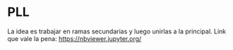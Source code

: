 # PLL

La idea es trabajar en ramas secundarias y luego unirlas a la principal. 
Link que vale la pena: https://nbviewer.jupyter.org/
